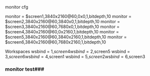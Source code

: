 monitor cfg

monitor = $screen1,3840x2160@60,0x0,1,bitdepth,10 monitor = $screen2,3840x2160@60,3840x0,1,bitdepth,10 monitor = $screen3,3840x2160@60,7680x0,1,bitdepth,10 monitor = $screen4,3840x2160@60,0x2160,1,bitdepth,10 monitor = $screen5,3840x2160@60,3840x2160,1,bitdepth,10 monitor = $screen6,3840x2160@60,7680x2160,1,bitdepth,10

Workspaces
wsbind = 1,$screen4 wsbind = 2,$screen5 wsbind = 3,$screen6 wsbind = 4,$screen1 wsbind = 5,$screen2 wsbind = 6,$screen3 

### monitor test###
